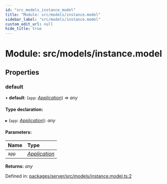 ```yaml
---
id: "src_models_instance_model"
title: "Module: src/models/instance.model"
sidebar_label: "src/models/instance.model"
custom_edit_url: null
hide_title: true
---
```


# Module: src/models/instance.model

## Properties

### default

• **default**: (`app`: [*Application*](src_declarations.md#application)) => *any*

#### Type declaration:

▸ (`app`: [*Application*](src_declarations.md#application)): *any*

#### Parameters:

Name | Type |
:------ | :------ |
`app` | [*Application*](src_declarations.md#application) |

**Returns:** *any*

Defined in: [packages/server/src/models/instance.model.ts:2](https://github.com/xr3ngine/xr3ngine/blob/7650c2bea/packages/server/src/models/instance.model.ts#L2)
